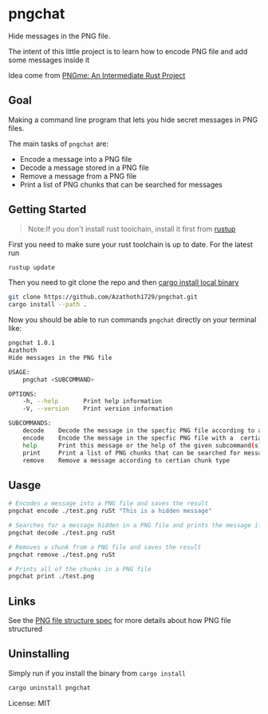 # pngchat

Hide messages in the PNG file.

The intent of this little project is to learn how to encode PNG file and add some messages inside it

Idea come from [PNGme: An Intermediate Rust Project](https://picklenerd.github.io/pngme_book/introduction.html)

## Goal
Making a command line program that lets you hide secret messages in PNG files.

The main tasks of `pngchat` are:
* Encode a message into a PNG file
* Decode a message stored in a PNG file
* Remove a message from a PNG file
* Print a list of PNG chunks that can be searched for messages

## Getting Started
> Note:If you don't install rust toolchain, install it first from [rustup](https://rustup.rs/)

First you need to make sure your rust toolchain is up to date. For the latest run
```bash
rustup update
```

Then you need to git clone the repo and then [cargo install local binary](https://doc.rust-lang.org/cargo/commands/cargo-install.html)

```bash
git clone https://github.com/Azathoth1729/pngchat.git
cargo install --path .
```

Now you should be able to run commands `pngchat` directly on your terminal like:

```bash
pngchat 1.0.1
Azathoth
Hide messages in the PNG file

USAGE:
    pngchat <SUBCOMMAND>

OPTIONS:
    -h, --help       Print help information
    -V, --version    Print version information

SUBCOMMANDS:
    decode    Decode the message in the specfic PNG file according to a certian chunk type
    encode    Encode the message in the specfic PNG file with a  certian type
    help      Print this message or the help of the given subcommand(s)
    print     Print a list of PNG chunks that can be searched for messages
    remove    Remove a message according to certian chunk type
```

## Uasge

```bash
# Encodes a message into a PNG file and saves the result
pngchat encode ./test.png ruSt "This is a hidden message"

# Searches for a message hidden in a PNG file and prints the message if one is found
pngchat decode ./test.png ruSt

# Removes a chunk from a PNG file and saves the result
pngchat remove ./test.png ruSt

# Prints all of the chunks in a PNG file
pngchat print ./test.png
```

## Links
See the [PNG file structure spec](http://www.libpng.org/pub/png/spec/1.2/PNG-Structure.html) for more details about how PNG file structured

## Uninstalling
Simply run if you install the binary from `cargo install`
```bash
cargo uninstall pngchat
```

License: MIT
